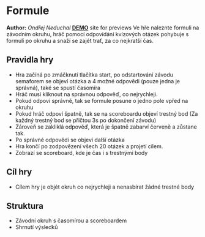 # Formule
**Author:** *Ondřej Neduchal*
**[DEMO](https://pslib-cz.github.io/2020l4web-typography-css-library-OndrejNeduchal/)** site for previews
Ve hře naleznte formuli na závodním okruhu, hráč pomocí odpovídání kvízových otázek pohybuje s formulí po okruhu a snaží se zajét trať, za co nejkratší čas.
## Pravidla hry
* Hra začíná po zmáčknutí tlačítka start, po odstartování závodu semaforem se objeví otázka a 4 možné odpovědi (pouze jedna je správná), také se spustí časomíra
* Hráč musí kliknout na správnou odpověď, co nejrychleji.
* Pokud odpoví správně, tak se formule posune o jedno pole vpřed na okruhu
* Pokud hráč odpoví špatně, tak se na scoreboardu objeví trestný bod (Za každný trestný bod se přičtou 3s po dokončení závodu)
* Zároveň se zakliklá odpověď, která je špatně zabarví červeně a zůstane tak.
* Po správné odpovědi se objeví další otázka
* Hra končí po zodpovězení všech 20 otázek a projetí cílem.
* Zobrazí se scoreboard, kde je čas i s trestnými body
## Cíl hry
* Cílem hry je objét okruh co nejrychleji a nenasbírat žádné trestné body
## Struktura
* Závodní okruh s časomírou a scoreboardem
* Shrnutí výsledků



